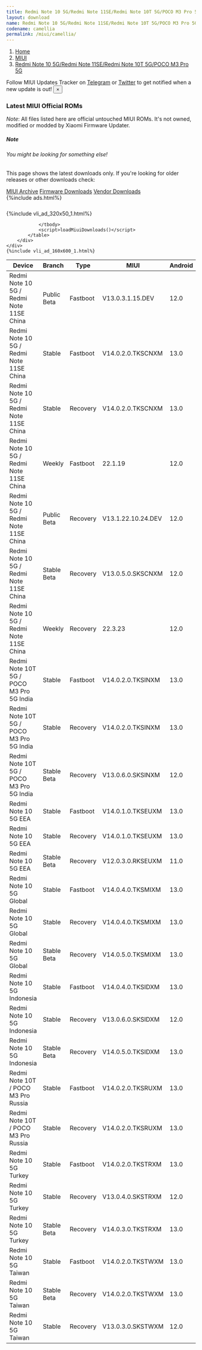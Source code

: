 ```yaml
---
title: Redmi Note 10 5G/Redmi Note 11SE/Redmi Note 10T 5G/POCO M3 Pro 5G (camellia) MIUI Downloads
layout: download
name: Redmi Note 10 5G/Redmi Note 11SE/Redmi Note 10T 5G/POCO M3 Pro 5G
codename: camellia
permalink: /miui/camellia/
---
```

<nav aria-label="breadcrumb">
    <ol class="breadcrumb">
        <li class="breadcrumb-item"><a href="/">Home</a></li>
        <li class="breadcrumb-item"><a href="/miui/">MIUI</a></li>
        <li class="breadcrumb-item active" aria-current="page"><a href="/miui/camellia/">Redmi Note 10 5G/Redmi Note 11SE/Redmi Note 10T 5G/POCO M3 Pro 5G</a></li>
    </ol>
</nav>
<div class="alert alert-primary alert-dismissible fade show" role="alert">
    Follow MIUI Updates Tracker on <a href="https://t.me/MIUIUpdatesTracker" class="alert-link">Telegram</a>
     or <a href="https://twitter.com/MiFwUpdater" class="alert-link">Twitter</a> to get notified when a new update is out!
    <button type="button" class="close" data-dismiss="alert" aria-label="Close">
        <span aria-hidden="true">&times;</span>
    </button>
</div>

### Latest MIUI Official ROMs
*Note*: All files listed here are official untouched MIUI ROMs. It's not owned, modified or modded by Xiaomi Firmware Updater.
<div class="card">
  <div class="card-body">
    <h5 class="card-title">Note</h5>
    <h6 class="card-subtitle mb-2 text-muted">You might be looking for something else!</h6>
    <p class="card-text">This page shows the latest downloads only.
     If you're looking for older releases or other downloads check:</p>
    <a href="/archive/miui/camellia/" class="card-link">MIUI Archive</a>
    <a href="/firmware/camellia/" class="card-link">Firmware Downloads</a>
    <a href="/vendor/camellia/" class="card-link">Vendor Downloads</a>
  </div>
</div>
{%include ads.html%}
<div class="row justify-content-center">
    <div class="col-10">
        <div class="table-responsive-md" style="margin-top: 25px;">
            {%include vli_ad_320x50_1.html%}
            <table id="miui" class="display dt-responsive nowrap compact table table-striped table-hover table-sm">
                <thead class="thead-dark">
                    <tr>
                        <th data-ref="device">Device</th>
                        <th data-ref="branch">Branch</th>
                        <th data-ref="type">Type</th>
                        <th data-ref="miui">MIUI</th>
                        <th data-ref="android">Android</th>
                        <th data-ref="size">Size</th>
                        <th data-ref="size">Date</th>
                        <th data-ref="link">Link</th>
                    </tr>
                </thead>
                <tbody>
                <tr><td>Redmi Note 10 5G / Redmi Note 11SE China</td><td>Public Beta</td><td>Fastboot</td><td>V13.0.3.1.15.DEV</td><td>12.0</td><td>4.6 GB</td><td>2022-03-08</td><td><a href="/miui/camellia/public beta/V13.0.3.1.15.DEV/">Download</a></td></tr>
<tr><td>Redmi Note 10 5G / Redmi Note 11SE China</td><td>Stable</td><td>Fastboot</td><td>V14.0.2.0.TKSCNXM</td><td>13.0</td><td>5.8 GB</td><td>2023-03-10</td><td><a href="/miui/camellia/stable/V14.0.2.0.TKSCNXM/">Download</a></td></tr>
<tr><td>Redmi Note 10 5G / Redmi Note 11SE China</td><td>Stable</td><td>Recovery</td><td>V14.0.2.0.TKSCNXM</td><td>13.0</td><td>4.5 GB</td><td>2023-03-17</td><td><a href="/miui/camellia/stable/V14.0.2.0.TKSCNXM/">Download</a></td></tr>
<tr><td>Redmi Note 10 5G / Redmi Note 11SE China</td><td>Weekly</td><td>Fastboot</td><td>22.1.19</td><td>12.0</td><td>5.5 GB</td><td>2022-01-19</td><td><a href="/miui/camellia/weekly/22.1.19/">Download</a></td></tr>
<tr><td>Redmi Note 10 5G / Redmi Note 11SE China</td><td>Public Beta</td><td>Recovery</td><td>V13.1.22.10.24.DEV</td><td>12.0</td><td>4.2 GB</td><td>2022-10-28</td><td><a href="/miui/camellia/public beta/V13.1.22.10.24.DEV/">Download</a></td></tr>
<tr><td>Redmi Note 10 5G / Redmi Note 11SE China</td><td>Stable Beta</td><td>Recovery</td><td>V13.0.5.0.SKSCNXM</td><td>12.0</td><td>4.0 GB</td><td>2022-09-12</td><td><a href="/miui/camellia/stable beta/V13.0.5.0.SKSCNXM/">Download</a></td></tr>
<tr><td>Redmi Note 10 5G / Redmi Note 11SE China</td><td>Weekly</td><td>Recovery</td><td>22.3.23</td><td>12.0</td><td>4.0 GB</td><td>2022-03-24</td><td><a href="/miui/camellia/weekly/22.3.23/">Download</a></td></tr>
<tr><td>Redmi Note 10T 5G / POCO M3 Pro 5G India</td><td>Stable</td><td>Fastboot</td><td>V14.0.2.0.TKSINXM</td><td>13.0</td><td>4.8 GB</td><td>2023-05-04</td><td><a href="/miui/camellia/stable/V14.0.2.0.TKSINXM/">Download</a></td></tr>
<tr><td>Redmi Note 10T 5G / POCO M3 Pro 5G India</td><td>Stable</td><td>Recovery</td><td>V14.0.2.0.TKSINXM</td><td>13.0</td><td>3.7 GB</td><td>2023-05-10</td><td><a href="/miui/camellia/stable/V14.0.2.0.TKSINXM/">Download</a></td></tr>
<tr><td>Redmi Note 10T 5G / POCO M3 Pro 5G India</td><td>Stable Beta</td><td>Recovery</td><td>V13.0.6.0.SKSINXM</td><td>12.0</td><td>3.1 GB</td><td>2023-01-17</td><td><a href="/miui/camellia/stable beta/V13.0.6.0.SKSINXM/">Download</a></td></tr>
<tr><td>Redmi Note 10 5G EEA</td><td>Stable</td><td>Fastboot</td><td>V14.0.1.0.TKSEUXM</td><td>13.0</td><td>5.9 GB</td><td>2023-03-29</td><td><a href="/miui/camellian/stable/V14.0.1.0.TKSEUXM/">Download</a></td></tr>
<tr><td>Redmi Note 10 5G EEA</td><td>Stable</td><td>Recovery</td><td>V14.0.1.0.TKSEUXM</td><td>13.0</td><td>3.8 GB</td><td>2023-04-06</td><td><a href="/miui/camellian/stable/V14.0.1.0.TKSEUXM/">Download</a></td></tr>
<tr><td>Redmi Note 10 5G EEA</td><td>Stable Beta</td><td>Recovery</td><td>V12.0.3.0.RKSEUXM</td><td>11.0</td><td>2.3 GB</td><td>2021-04-28</td><td><a href="/miui/camellian/stable beta/V12.0.3.0.RKSEUXM/">Download</a></td></tr>
<tr><td>Redmi Note 10 5G Global</td><td>Stable</td><td>Fastboot</td><td>V14.0.4.0.TKSMIXM</td><td>13.0</td><td>6.2 GB</td><td>2023-05-17</td><td><a href="/miui/camellian/stable/V14.0.4.0.TKSMIXM/">Download</a></td></tr>
<tr><td>Redmi Note 10 5G Global</td><td>Stable</td><td>Recovery</td><td>V14.0.4.0.TKSMIXM</td><td>13.0</td><td>3.9 GB</td><td>2023-05-23</td><td><a href="/miui/camellian/stable/V14.0.4.0.TKSMIXM/">Download</a></td></tr>
<tr><td>Redmi Note 10 5G Global</td><td>Stable Beta</td><td>Recovery</td><td>V14.0.5.0.TKSMIXM</td><td>13.0</td><td>3.9 GB</td><td>2023-06-21</td><td><a href="/miui/camellian/stable beta/V14.0.5.0.TKSMIXM/">Download</a></td></tr>
<tr><td>Redmi Note 10 5G Indonesia</td><td>Stable</td><td>Fastboot</td><td>V14.0.4.0.TKSIDXM</td><td>13.0</td><td>5.7 GB</td><td>2023-05-16</td><td><a href="/miui/camellian/stable/V14.0.4.0.TKSIDXM/">Download</a></td></tr>
<tr><td>Redmi Note 10 5G Indonesia</td><td>Stable</td><td>Recovery</td><td>V13.0.6.0.SKSIDXM</td><td>12.0</td><td>3.2 GB</td><td>2023-03-13</td><td><a href="/miui/camellian/stable/V13.0.6.0.SKSIDXM/">Download</a></td></tr>
<tr><td>Redmi Note 10 5G Indonesia</td><td>Stable Beta</td><td>Recovery</td><td>V14.0.5.0.TKSIDXM</td><td>13.0</td><td>3.8 GB</td><td>2023-06-29</td><td><a href="/miui/camellian/stable beta/V14.0.5.0.TKSIDXM/">Download</a></td></tr>
<tr><td>Redmi Note 10T / POCO M3 Pro Russia</td><td>Stable</td><td>Fastboot</td><td>V14.0.2.0.TKSRUXM</td><td>13.0</td><td>5.7 GB</td><td>2023-05-17</td><td><a href="/miui/camellian/stable/V14.0.2.0.TKSRUXM/">Download</a></td></tr>
<tr><td>Redmi Note 10T / POCO M3 Pro Russia</td><td>Stable</td><td>Recovery</td><td>V14.0.2.0.TKSRUXM</td><td>13.0</td><td>3.8 GB</td><td>2023-05-22</td><td><a href="/miui/camellian/stable/V14.0.2.0.TKSRUXM/">Download</a></td></tr>
<tr><td>Redmi Note 10 5G Turkey</td><td>Stable</td><td>Fastboot</td><td>V14.0.2.0.TKSTRXM</td><td>13.0</td><td>5.7 GB</td><td>2023-05-17</td><td><a href="/miui/camellian/stable/V14.0.2.0.TKSTRXM/">Download</a></td></tr>
<tr><td>Redmi Note 10 5G Turkey</td><td>Stable</td><td>Recovery</td><td>V13.0.4.0.SKSTRXM</td><td>12.0</td><td>3.2 GB</td><td>2023-01-13</td><td><a href="/miui/camellian/stable/V13.0.4.0.SKSTRXM/">Download</a></td></tr>
<tr><td>Redmi Note 10 5G Turkey</td><td>Stable Beta</td><td>Recovery</td><td>V14.0.3.0.TKSTRXM</td><td>13.0</td><td>3.8 GB</td><td>2023-06-28</td><td><a href="/miui/camellian/stable beta/V14.0.3.0.TKSTRXM/">Download</a></td></tr>
<tr><td>Redmi Note 10 5G Taiwan</td><td>Stable</td><td>Fastboot</td><td>V14.0.2.0.TKSTWXM</td><td>13.0</td><td>5.2 GB</td><td>2023-05-17</td><td><a href="/miui/camellian/stable/V14.0.2.0.TKSTWXM/">Download</a></td></tr>
<tr><td>Redmi Note 10 5G Taiwan</td><td>Stable Beta</td><td>Recovery</td><td>V14.0.2.0.TKSTWXM</td><td>13.0</td><td>3.7 GB</td><td>2023-05-22</td><td><a href="/miui/camellian/stable beta/V14.0.2.0.TKSTWXM/">Download</a></td></tr>
<tr><td>Redmi Note 10 5G Taiwan</td><td>Stable</td><td>Recovery</td><td>V13.0.3.0.SKSTWXM</td><td>12.0</td><td>3.1 GB</td><td>2022-12-01</td><td><a href="/miui/camellian/stable/V13.0.3.0.SKSTWXM/">Download</a></td></tr>

                </tbody>
                <script>loadMiuiDownloads()</script>
            </table>
        </div>
    </div>
    {%include vli_ad_160x600_1.html%}
</div>

